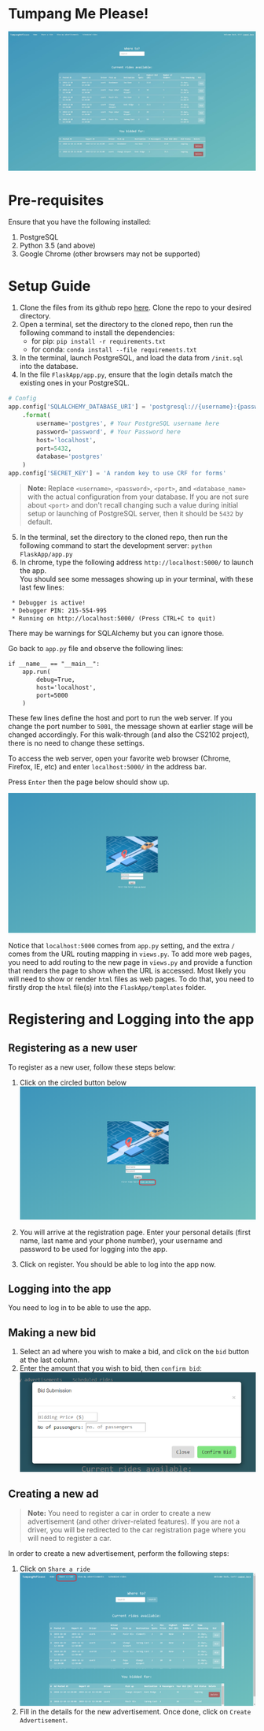 # Tumpang Me Please! 

![home-splash-page](Screenshots/homescreen.jpg)

# Pre-requisites
Ensure that you have the following installed:
1. PostgreSQL
2. Python 3.5 (and above)
3. Google Chrome (other browsers may not be supported)

# Setup Guide

1. Clone the files from its github repo [here](https://github.com/DriverUncle/TumpangMePlease.git). Clone the repo to your desired directory.
2. Open a terminal, set the directory to the cloned repo, then run the following command to install the dependencies: 
   -  for pip: `pip install -r requirements.txt`
   -  for conda: `conda install --file requirements.txt`
3. In the terminal,  launch PostgreSQL, and load the data from `/init.sql` into the database.
4. In the file `FlaskApp/app.py`, ensure that the login details match the existing ones in your PostgreSQL.
```python
# Config
app.config['SQLALCHEMY_DATABASE_URI'] = 'postgresql://{username}:{password}@{host}:{port}/{database}'\
    .format(
        username='postgres', # Your PostgreSQL username here
        password='password', # Your Password here
        host='localhost',
        port=5432,
        database='postgres'
    )
app.config['SECRET_KEY'] = 'A random key to use CRF for forms'
```

> **Note:** Replace `<username>`, `<password>`, `<port>`, and `<database_name>` with  the actual configuration from your database.
> If you are not sure about `<port>` and don't recall changing such a value during initial setup or launching of PostgreSQL server, then it should be `5432` by default.

5. In the terminal, set the directory to the cloned repo, then run the following command to start the development server: `python FlaskApp/app.py`
6. In chrome, type the following address `http://localhost:5000/` to launch the app. <br>You should see some messages showing up in your terminal, with these last few lines:
```
 * Debugger is active!
 * Debugger PIN: 215-554-995
 * Running on http://localhost:5000/ (Press CTRL+C to quit)
```

There may be warnings for SQLAlchemy but you can ignore those.

Go back to `app.py` file and observe the following lines:

```
if __name__ == "__main__":
    app.run(
        debug=True,
        host='localhost',
        port=5000
    )
```

These few lines define the host and port to run the web server.
If you change the port number to `5001`, the message shown at earlier stage will be changed accordingly.
For this walk-through (and also the CS2102 project), there is no need to change these settings.

To access the web server, open your favorite web browser (Chrome, Firefox, IE, etc) and enter `localhost:5000/` in the address bar.

Press `Enter` then the page below should show up.

![login-page-screenshot](Screenshots/login-page.png)


Notice that `localhost:5000` comes from `app.py` setting, and the extra `/` comes from the URL routing mapping in `views.py`.
To add more web pages, you need to add routing to the new page in `views.py` and provide a function that renders the page to show when the URL is accessed.
Most likely you will need to show or render `html` files as web pages. To do that, you need to firstly drop the `html` file(s) into the `FlaskApp/templates` folder. 

# Registering and Logging into the app

## Registering as a new user
To register as a new user, follow these steps below:
1. Click on the circled button below
![click-to-register](Screenshots/login-to-registration-page.png)

2. You will arrive at the registration page. Enter your personal details (first name, last name and your phone number), your username and password to be used for logging into the app.

3. Click on register. You should be able to log into the app now.

## Logging into the app
You need to log in to be able to use the app.

## Making a new bid
1. Select an ad where you wish to make a bid, and click on the `bid` button at the last column.
2. Enter the amount that you wish to bid, then `confirm bid`:
![bidding-screen](Screenshots/new-bid.png)

## Creating a new ad
> **Note:** You need to register a car in order to create a new advertisement (and other driver-related features). If you are not a driver, you will be redirected to the car registration page where you will need to register a car.

In order to create a new advertisement, perform the following steps:
1. Click on `Share a ride`
![](Screenshots/home-to-create-ad.png)
2. Fill in the details for the new advertisement. Once done, click on `Create Advertisement`.
